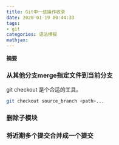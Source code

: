 ```yaml
---
title: Git中一些操作收录
date: 2020-01-19 00:44:33
tags:
- git
categories: 语法模板
mathjax:
---
```

**摘要**
<!--more-->

### 

### 从其他分支merge指定文件到当前分支

git checkout 是个合适的工具。

```bash
git checkout source_branch <path>...
```

### 删除子模块

### 将近期多个提交合并成一个提交